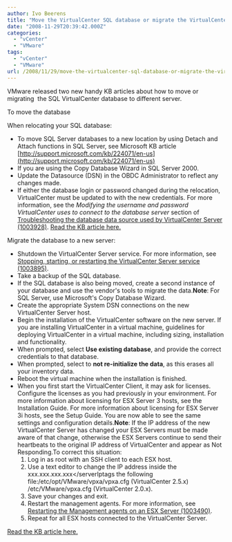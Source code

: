 ```yaml
---
author: Ivo Beerens
title: "Move the VirtualCenter SQL database or migrate the VirtualCenter SQL database to different server."
date: "2008-11-29T20:39:42.000Z"
categories: 
  - "vCenter"
  - "VMware"
tags: 
  - "vCenter"
  - "VMware"
url: /2008/11/29/move-the-virtualcenter-sql-database-or-migrate-the-virtualcenter-sql-database-to-different-server/
---
```


VMware released two new handy KB articles about how to move or migrating  the SQL VirtualCenter database to different server.

To move the database

When relocating your SQL database:
- To move SQL Server databases to a new location by using Detach and Attach functions in SQL Server, see Microsoft KB article [](http://support.microsoft.com/kb/224071/en-us)[http://support.microsoft.com/kb/224071/en-us](http://support.microsoft.com/kb/224071/en-us)
- If you are using the Copy Database Wizard in SQL Server 2000.
- Update the Datasource (DSN) in the OBDC Administrator to reflect any changes made.
- If either the database login or password changed during the relocation, VirtualCenter must be updated to with the new credentials. For more information, see the _Modifying the username and password VirtualCenter uses to connect to the database server_ section of [Troubleshooting the database data source used by VirtualCenter Server (1003928)](http://kb.VMware.com/kb/1003928).
[Read the KB article here.](http://kb.VMware.com/selfservice/microsites/search.do?language=en_US&cmd=displayKC&externalId=7960893)

Migrate the database to a new server:
- Shutdown the VirtualCenter Server service. For more information, see [Stopping, starting, or restarting the VirtualCenter Server service (1003895)](http://kb.VMware.com/kb/1003895).
- Take a backup of the SQL database.
- If the SQL database is also being moved, create a second instance of your database and use the vendor's tools to migrate the data.**Note**: For SQL Server, use Microsoft's Copy Database Wizard.
- Create the appropriate System DSN connections on the new VirtualCenter Server host.
- Begin the installation of the VirtualCenter software on the new server. If you are installing VirtualCenter in a virtual machine, guidelines for deploying VirtualCenter in a virtual machine, including sizing, installation and functionality.
- When prompted, select **Use existing database**, and provide the correct credentials to that database.
- When prompted, select to **not re-initialize the data**, as this erases all your inventory data.
- Reboot the virtual machine when the installation is finished.
- When you first start the VirtualCenter Client, it may ask for licenses. Configure the licenses as you had previously in your environment. For more information about licensing for ESX Server 3 hosts, see the Installation Guide. For more information about licensing for ESX Server 3i hosts, see the Setup Guide. You are now able to see the same settings and configuration details.**Note**: If the IP address of the new VirtualCenter Server has changed your ESX Servers must be made aware of that change, otherwise the ESX Servers continue to send their heartbeats to the original IP address of VirtualCenter and appear as Not Responding.To correct this situation: 
    1. Log in as root with an SSH client to each ESX host. 
    2. Use a text editor to change the IP address inside the <serverIp>xxx.xxx.xxx.xxx</serverIptags the following file:/etc/opt/VMware/vpxa/vpxa.cfg (VirtualCenter 2.5.x) /etc/VMware/vpxa.cfg (VirtualCenter 2.0.x). 
    3. Save your changes and exit.
    4. Restart the management agents. For more information, see [Restarting the Management agents on an ESX Server (1003490)](http://kb.VMware.com/kb/1003490).
    5. Repeat for all ESX hosts connected to the VirtualCenter Server.

[Read the KB article here.](http://kb.VMware.com/selfservice/microsites/search.do?language=en_US&cmd=displayKC&externalId=5850444)



